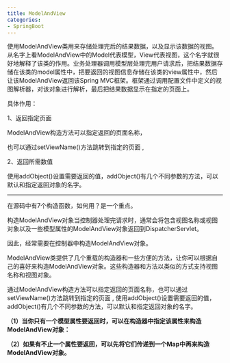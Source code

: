 ```yaml
---
title: ModelAndView
categories:
- SpringBoot
---
```

使用ModelAndView类用来存储处理完后的结果数据，以及显示该数据的视图。从名字上看ModelAndView中的Model代表模型，View代表视图，这个名字就很好地解释了该类的作用。业务处理器调用模型层处理完用户请求后，把结果数据存储在该类的model属性中，把要返回的视图信息存储在该类的view属性中，然后让该ModelAndView返回该Spring MVC框架。框架通过调用配置文件中定义的视图解析器，对该对象进行解析，最后把结果数据显示在指定的页面上。 

具体作用：

1、返回指定页面

ModelAndView构造方法可以指定返回的页面名称，

也可以通过setViewName()方法跳转到指定的页面 ,

2、返回所需数值

使用addObject()设置需要返回的值，addObject()有几个不同参数的方法，可以默认和指定返回对象的名字。

***

 在源码中有7个构造函数，如何用？是一个重点。

构造ModelAndView对象当控制器处理完请求时，通常会将包含视图名称或视图对象以及一些模型属性的ModelAndView对象返回到DispatcherServlet。

因此，经常需要在控制器中构造ModelAndView对象。

ModelAndView类提供了几个重载的构造器和一些方便的方法，让你可以根据自己的喜好来构造ModelAndView对象。这些构造器和方法以类似的方式支持视图名称和视图对象。

通过ModelAndView构造方法可以指定返回的页面名称，也可以通过setViewName()方法跳转到指定的页面 , 使用addObject()设置需要返回的值，addObject()有几个不同参数的方法，可以默认和指定返回对象的名字。

**（1）当你只有一个模型属性要返回时，可以在构造器中指定该属性来构造ModelAndView对象：**

**（2）如果有不止一个属性要返回，可以先将它们传递到一个Map中再来构造ModelAndView对象。**
 

